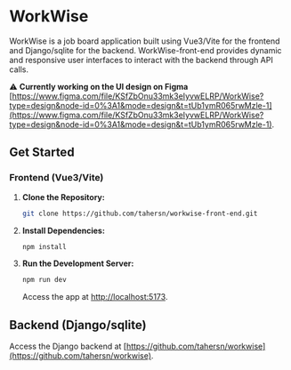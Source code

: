 # WorkWise

WorkWise is a job board application built using Vue3/Vite for the frontend and Django/sqlite for the backend. 
WorkWise-front-end provides dynamic and responsive user interfaces to interact with the backend through API calls.

⚠️ **Currently working on the UI design on Figma** [https://www.figma.com/file/KSfZbOnu33mk3eIyvwELRP/WorkWise?type=design&node-id=0%3A1&mode=design&t=tUb1ymR065rwMzle-1](https://www.figma.com/file/KSfZbOnu33mk3eIyvwELRP/WorkWise?type=design&node-id=0%3A1&mode=design&t=tUb1ymR065rwMzle-1).

## Get Started

### Frontend (Vue3/Vite)

1. **Clone the Repository:**
    ```bash
    git clone https://github.com/tahersn/workwise-front-end.git

2. **Install Dependencies:**
    ```bash
    npm install
    ```

3. **Run the Development Server:**
    ```bash
    npm run dev
    ```
    Access the app at [http://localhost:5173](http://localhost:5173).

## Backend (Django/sqlite)
Access the Django backend at [https://github.com/tahersn/workwise](https://github.com/tahersn/workwise).

